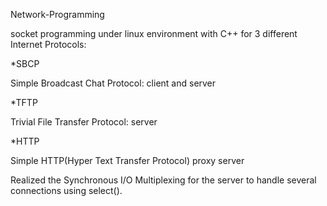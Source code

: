 Network-Programming

socket programming under linux environment with C++ for 3 different Internet Protocols:

*SBCP

Simple Broadcast Chat Protocol: client and server

*TFTP

Trivial File Transfer Protocol: server

*HTTP

Simple HTTP(Hyper Text Transfer Protocol) proxy server

Realized the Synchronous I/O Multiplexing for the server to handle several connections using select().
